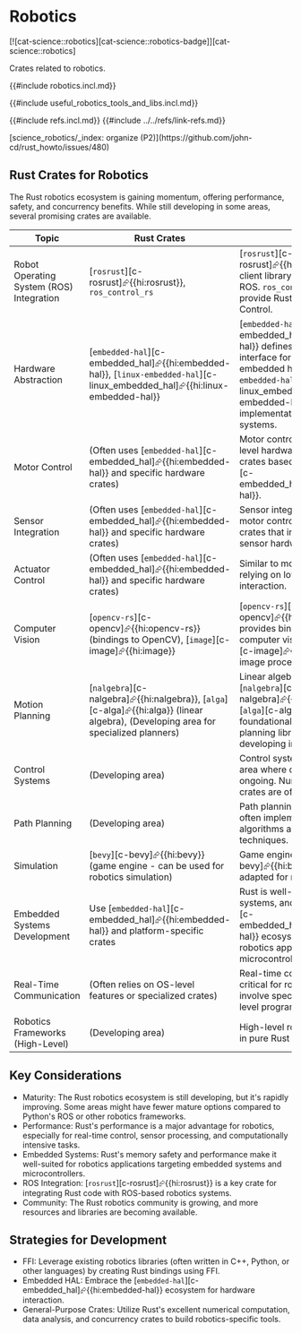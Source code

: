 # Robotics

[![cat-science::robotics][cat-science::robotics-badge]][cat-science::robotics]

Crates related to robotics.

{{#include robotics.incl.md}}

{{#include useful_robotics_tools_and_libs.incl.md}}

{{#include refs.incl.md}}
{{#include ../../refs/link-refs.md}}

<div class="hidden">
[science_robotics/_index: organize (P2)](https://github.com/john-cd/rust_howto/issues/480)

## Rust Crates for Robotics

The Rust robotics ecosystem is gaining momentum, offering performance, safety, and concurrency benefits. While still developing in some areas, several promising crates are available.

| Topic | Rust Crates | Notes |
|---|---|---|
| Robot Operating System (ROS) Integration | [`rosrust`][c-rosrust]⮳{{hi:rosrust}}, `ros_control_rs` | [`rosrust`][c-rosrust]⮳{{hi:rosrust}} provides a client library for interacting with ROS. `ros_control_rs` aims to provide Rust bindings for ROS Control. |
| Hardware Abstraction | [`embedded-hal`][c-embedded_hal]⮳{{hi:embedded-hal}}, [`linux-embedded-hal`][c-linux_embedded_hal]⮳{{hi:linux-embedded-hal}} | [`embedded-hal`][c-embedded_hal]⮳{{hi:embedded-hal}} defines a standard trait interface for interacting with embedded hardware. [`linux-embedded-hal`][c-linux_embedded_hal]⮳{{hi:linux-embedded-hal}} provides implementations for Linux systems. |
| Motor Control | (Often uses [`embedded-hal`][c-embedded_hal]⮳{{hi:embedded-hal}} and specific hardware crates) | Motor control often involves low-level hardware interaction using crates based on [`embedded-hal`][c-embedded_hal]⮳{{hi:embedded-hal}}. |
| Sensor Integration | (Often uses [`embedded-hal`][c-embedded_hal]⮳{{hi:embedded-hal}} and specific hardware crates) | Sensor integration is similar to motor control, often requiring crates that interact with specific sensor hardware. |
| Actuator Control | (Often uses [`embedded-hal`][c-embedded_hal]⮳{{hi:embedded-hal}} and specific hardware crates) | Similar to motor control, often relying on low-level hardware interaction. |
| Computer Vision | [`opencv-rs`][c-opencv]⮳{{hi:opencv-rs}} (bindings to OpenCV), [`image`][c-image]⮳{{hi:image}} | [`opencv-rs`][c-opencv]⮳{{hi:opencv-rs}} provides bindings to OpenCV for computer vision tasks. [`image`][c-image]⮳{{hi:image}} is for image processing. |
| Motion Planning | [`nalgebra`][c-nalgebra]⮳{{hi:nalgebra}}, [`alga`][c-alga]⮳{{hi:alga}} (linear algebra), (Developing area for specialized planners) | Linear algebra crates like [`nalgebra`][c-nalgebra]⮳{{hi:nalgebra}} and [`alga`][c-alga]⮳{{hi:alga}} are foundational. Specialized motion planning libraries are still developing in pure Rust. |
| Control Systems | (Developing area) | Control systems libraries are an area where development is ongoing. Numerical computation crates are often used. |
| Path Planning | (Developing area) | Path planning algorithms are often implemented using graph algorithms and search techniques. |
| Simulation | [`bevy`][c-bevy]⮳{{hi:bevy}} (game engine - can be used for robotics simulation) | Game engines like [`bevy`][c-bevy]⮳{{hi:bevy}} can be adapted for robotics simulation. |
| Embedded Systems Development | Use [`embedded-hal`][c-embedded_hal]⮳{{hi:embedded-hal}} and platform-specific crates | Rust is well-suited for embedded systems, and the [`embedded-hal`][c-embedded_hal]⮳{{hi:embedded-hal}} ecosystem is crucial for robotics applications targeting microcontrollers. |
| Real-Time Communication | (Often relies on OS-level features or specialized crates) | Real-time communication is critical for robotics and may involve specific crates or OS-level programming. |
| Robotics Frameworks (High-Level) | (Developing area) | High-level robotics frameworks in pure Rust are still emerging. |

## Key Considerations

- Maturity: The Rust robotics ecosystem is still developing, but it's rapidly improving. Some areas might have fewer mature options compared to Python's ROS or other robotics frameworks.
- Performance: Rust's performance is a major advantage for robotics, especially for real-time control, sensor processing, and computationally intensive tasks.
- Embedded Systems: Rust's memory safety and performance make it well-suited for robotics applications targeting embedded systems and microcontrollers.
- ROS Integration: [`rosrust`][c-rosrust]⮳{{hi:rosrust}} is a key crate for integrating Rust code with ROS-based robotics systems.
- Community: The Rust robotics community is growing, and more resources and libraries are becoming available.

## Strategies for Development

- FFI: Leverage existing robotics libraries (often written in C++, Python, or other languages) by creating Rust bindings using FFI.
- Embedded HAL: Embrace the [`embedded-hal`][c-embedded_hal]⮳{{hi:embedded-hal}} ecosystem for hardware interaction.
- General-Purpose Crates: Utilize Rust's excellent numerical computation, data analysis, and concurrency crates to build robotics-specific tools.

</div>

